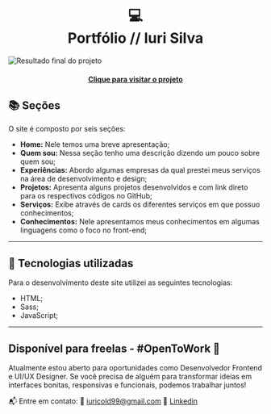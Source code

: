 <h1 align="center">
  💻<br>Portfólio // Iuri Silva
</h1>

![Resultado final do projeto](assets/image/preview.png)

<h4 align="center"><a href="https://www.iuricode.com/">Clique para visitar o projeto</a></h4>

## 📚 Seções

O site é composto por seis seções:

- **Home:** Nele temos uma breve apresentação;
- **Quem sou:** Nessa seção tenho uma descrição dizendo um pouco sobre quem sou;
- **Experiências:** Abordo algumas empresas da qual prestei meus serviços na área de desenvolvimento e design;
- **Projetos:** Apresenta alguns projetos desenvolvidos e com link direto para os respectivos códigos no GitHub;
- **Serviços:** Exibe através de cards os diferentes serviços em que possuo conhecimentos;
- **Conhecimentos:** Nele apresentamos meus conhecimentos em algumas linguagens como o foco no front-end;

---

## 💼 Tecnologias utilizadas

Para o desenvolvimento deste site utilizei as seguintes tecnologias:

- HTML;
- Sass;
- JavaScript;

---

## Disponível para freelas - #OpenToWork 🚀

Atualmente estou aberto para oportunidades como Desenvolvedor Frontend e UI/UX Designer. Se você precisa de alguém para transformar ideias em interfaces bonitas, responsivas e funcionais, podemos trabalhar juntos!

📬 Entre em contato:
📧 iuricold99@gmail.com
💼 [Linkedin](https://www.linkedin.com/in/iuricode/)
